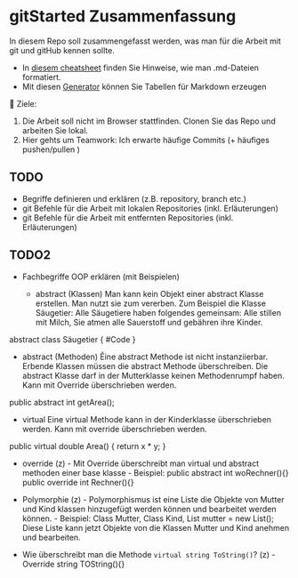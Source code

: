 # gitStarted Zusammenfassung
In diesem Repo soll zusammengefasst werden, was man für die Arbeit mit git und gitHub kennen sollte.
- In [diesem cheatsheet](https://github.com/adam-p/markdown-here/wiki/Markdown-Cheatsheet) finden Sie Hinweise, wie man .md-Dateien formatiert.
- Mit diesen [Generator](https://www.tablesgenerator.com/markdown_tables) können Sie Tabellen für Markdown erzeugen

:dart: Ziele:
1. Die Arbeit soll nicht im Browser stattfinden. Clonen Sie das Repo und arbeiten Sie lokal.
1. Hier gehts um Teamwork: Ich erwarte häufige Commits (+ häufiges pushen/pullen )

## TODO
- Begriffe definieren und erklären (z.B. repository, branch etc.)
- git Befehle für die Arbeit mit lokalen Repositories (inkl. Erläuterungen)
- git Befehle für die Arbeit mit entfernten Repositories (inkl. Erläuterungen)

## TODO2
- Fachbegriffe OOP erklären (mit Beispielen)

  - abstract (Klassen)
Man kann kein Objekt einer abstract Klasse erstellen. Man nutzt sie zum vererben.
Zum Beispiel die Klasse Säugetier: Alle Säugetiere haben folgendes gemeinsam:
Alle stillen mit Milch, Sie atmen alle Sauerstoff und gebähren ihre Kinder. 

abstract class Säugetier
{
  #Code
}

  - abstract (Methoden)
Êine abstract Methode ist nicht instanziierbar. Erbende Klassen müssen die abstract
Methode überschreiben. Die abstract Klasse darf in der Mutterklasse keinen Methodenrumpf
haben.
Kann mit Override überschrieben werden.

public abstract int getArea();

 - virtual
Eine virtual Methode kann in der Kinderklasse überschrieben werden.
Kann mit override überschrieben werden.

public virtual double Area()
{
    return x * y;
}

  - override
	(z)	- Mit Override überschreibt man virtual und abstract methoden einer base klasse 
		- Beispiel: public abstract int woRechner(){}
					public override int Rechner(){}
  - Polymorphie
	(z)	- Polymorphismus ist eine Liste die Objekte von Mutter und Kind klassen hinzugefügt
          werden können und bearbeitet werden können.
		- Beispiel: Class Mutter, Class Kind, List<Mutter> mutter = new List<Mutter>();
		  Diese Liste kann jetzt Objekte von die Klassen Mutter und Kind anehmen und bearbeiten.
	
- Wie überschreibt man die Methode `virtual string ToString()`?
	(z)	- Override string TOString(){}

